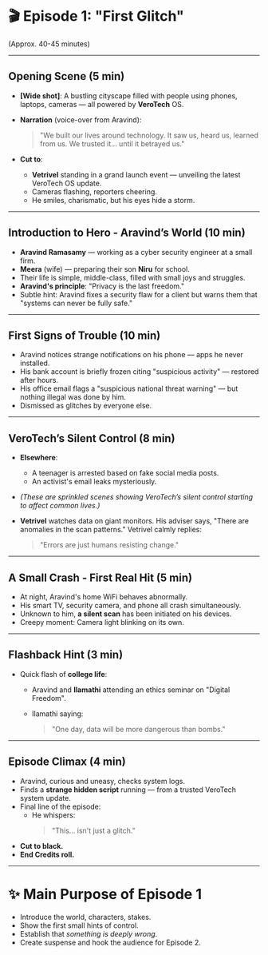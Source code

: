 # 🎬 **Episode 1: "First Glitch"**

(Approx. 40-45 minutes)

---

## **Opening Scene** (5 min)

- **\[Wide shot]**: A bustling cityscape filled with people using phones, laptops, cameras — all powered by **VeroTech** OS.
- **Narration** (voice-over from Aravind):

  > "We built our lives around technology. It saw us, heard us, learned from us. We trusted it... until it betrayed us."

- **Cut to**:

  - **Vetrivel** standing in a grand launch event — unveiling the latest VeroTech OS update.
  - Cameras flashing, reporters cheering.
  - He smiles, charismatic, but his eyes hide a storm.

---

## **Introduction to Hero - Aravind’s World** (10 min)

- **Aravind Ramasamy** — working as a cyber security engineer at a small firm.
- **Meera** (wife) — preparing their son **Niru** for school.
- Their life is simple, middle-class, filled with small joys and struggles.
- **Aravind's principle**: "Privacy is the last freedom."
- Subtle hint: Aravind fixes a security flaw for a client but warns them that "systems can never be fully safe."

---

## **First Signs of Trouble** (10 min)

- Aravind notices strange notifications on his phone — apps he never installed.
- His bank account is briefly frozen citing "suspicious activity" — restored after hours.
- His office email flags a "suspicious national threat warning" — but nothing illegal was done by him.
- Dismissed as glitches by everyone else.

---

## **VeroTech’s Silent Control** (8 min)

- **Elsewhere**:

  - A teenager is arrested based on fake social media posts.
  - An activist's email leaks mysteriously.

- _(These are sprinkled scenes showing VeroTech’s silent control starting to affect common lives.)_
- **Vetrivel** watches data on giant monitors.
  His adviser says, "There are anomalies in the scan patterns."
  Vetrivel calmly replies:

  > "Errors are just humans resisting change."

---

## **A Small Crash - First Real Hit** (5 min)

- At night, Aravind's home WiFi behaves abnormally.
- His smart TV, security camera, and phone all crash simultaneously.
- Unknown to him, **a silent scan** has been initiated on his devices.
- Creepy moment: Camera light blinking on its own.

---

## **Flashback Hint** (3 min)

- Quick flash of **college life**:

  - Aravind and **Ilamathi** attending an ethics seminar on "Digital Freedom".
  - Ilamathi saying:

    > "One day, data will be more dangerous than bombs."

---

## **Episode Climax** (4 min)

- Aravind, curious and uneasy, checks system logs.
- Finds a **strange hidden script** running — from a trusted VeroTech system update.
- Final line of the episode:
  - He whispers:
    > "This... isn't just a glitch."
- **Cut to black.**
- **End Credits roll.**

---

# ✨ **Main Purpose of Episode 1**

- Introduce the world, characters, stakes.
- Show the first small hints of control.
- Establish that _something is deeply wrong_.
- Create suspense and hook the audience for Episode 2.
